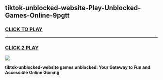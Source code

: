 
## tiktok-unblocked-website-Play-Unblocked-Games-Online-9pgtt
<h3>
<a href="https://premium76.site?title=tiktok-unblocked-website&ref=25A">CLICK TO PLAY</a></h3>
<hr>

<h3>
<a href="https://premium76.site?title=tiktok-unblocked-website&ref=25A">CLICK 2 PLAY</a>
  
</h3>

<a href="https://premium76.site?title=tiktok-unblocked-website&ref=25A"><img src="https://clearcache.store/games.png"></a>


**tiktok-unblocked-website games unblocked: Your Gateway to Fun and Accessible Online Gaming**

